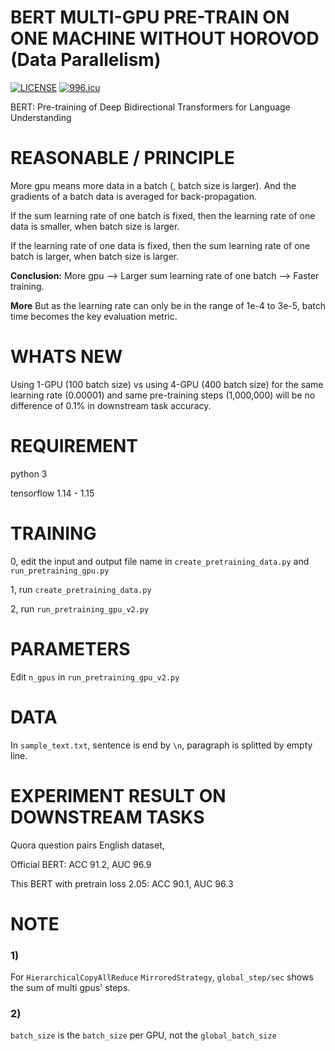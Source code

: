 # BERT MULTI-GPU PRE-TRAIN ON ONE MACHINE WITHOUT HOROVOD (Data Parallelism)

[![LICENSE](https://img.shields.io/badge/license-Anti%20996-blue.svg)](https://github.com/996icu/996.ICU/blob/master/LICENSE)
[![996.icu](https://img.shields.io/badge/link-996.icu-red.svg)](https://996.icu)

BERT: Pre-training of Deep Bidirectional Transformers for Language Understanding

# REASONABLE / PRINCIPLE

More gpu means more data in a batch (, batch size is larger). And the gradients of a batch data is averaged for back-propagation.

If the sum learning rate of one batch is fixed, then the learning rate of one data is smaller, when batch size is larger.

If the learning rate of one data is fixed, then the sum learning rate of one batch is larger, when batch size is larger.

**Conclusion:** More gpu --> Larger sum learning rate of one batch --> Faster training.

**More** But as the learning rate can only be in the range of 1e-4 to 3e-5, batch time becomes the key evaluation metric.

# WHATS NEW

Using 1-GPU (100 batch size) vs using 4-GPU (400 batch size) for the same learning rate (0.00001) and same pre-training steps (1,000,000) will be no difference of 0.1% in downstream task accuracy.

# REQUIREMENT

python 3

tensorflow 1.14 - 1.15

# TRAINING

0, edit the input and output file name in `create_pretraining_data.py` and `run_pretraining_gpu.py`

1, run `create_pretraining_data.py`

2, run `run_pretraining_gpu_v2.py`

# PARAMETERS

Edit `n_gpus` in `run_pretraining_gpu_v2.py`


# DATA

In `sample_text.txt`, sentence is end by `\n`, paragraph is splitted by empty line.

# EXPERIMENT RESULT ON DOWNSTREAM TASKS

Quora question pairs English dataset,

Official BERT: ACC 91.2, AUC 96.9

This BERT with pretrain loss 2.05: ACC 90.1, AUC 96.3

# NOTE

### 1)
For `HierarchicalCopyAllReduce` `MirroredStrategy`, `global_step/sec` shows the sum of multi gpus' steps.
### 2)
`batch_size` is the `batch_size` per GPU, not the `global_batch_size`


